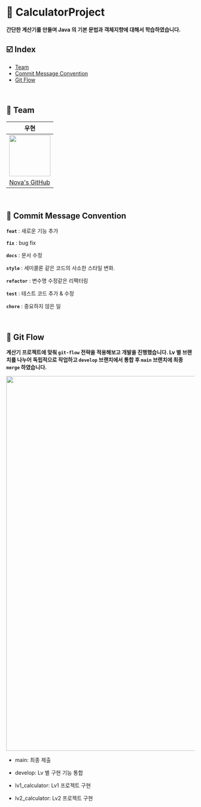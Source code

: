 # 🧮 CalculatorProject

**간단한 계산기를 만들며 Java 의 기본 문법과 객체지향에 대해서 학습하였습니다.**

## ☑️ Index
- [Team](#-Team)   
- [Commit Message Convention](#-Commit-Message-Convention)   
- [Git Flow](#-Git-Flow)   

<br>

## 🏁 Team
|**우현**|
|--------|
|<img src="https://github.com/Developer-Nova/Sec19-Local-Data-Persistance_ByAngela/assets/123448121/17a2ba3b-a618-4ac8-93b9-0d0e02c19c78" width="110" height="110">|
|[Nova's GitHub](https://github.com/Developer-Nova)|

<br>

## 📑 Commit Message Convention

**`feat`** : 새로운 기능 추가

**`fix`** : bug fix

**`docs`**  : 문서 수정

**`style`** : 세미콜론 같은 코드의 사소한 스타일 변화.

**`refactor`** : 변수명 수정같은 리팩터링

**`test`** : 테스트 코드 추가 & 수정

**`chore`** : 중요하지 않은 일

<br>

## 🛜 Git Flow

**계산기 프로젝트에 맞춰 `git-flow` 전략을 적용해보고 개발을 진행했습니다. Lv 별 브랜치를 나누어 독립적으로 작업하고 `develop` 브랜치에서 통합 후 `main` 브랜치에 최종 `merge` 하였습니다.**

<img width="1000" src="https://github.com/user-attachments/assets/8a236f32-eb6c-48b2-bf8c-d9499693f595">

- main: 최종 제출

- develop: Lv 별 구현 기능 통합

- lv1_calculator: Lv1 프로젝트 구현

- lv2_calculator: Lv2 프로젝트 구현

<br>





